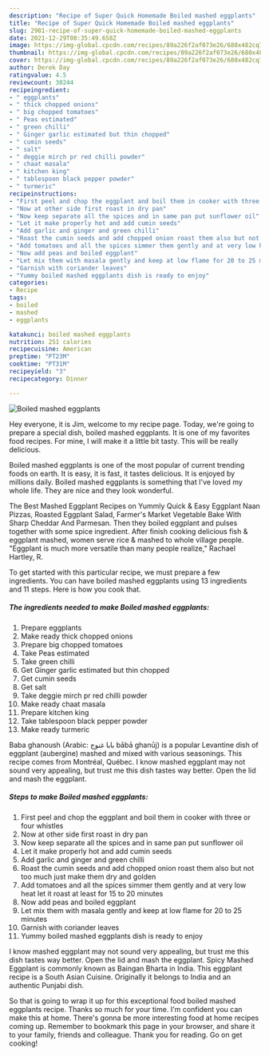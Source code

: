 ```yaml
---
description: "Recipe of Super Quick Homemade Boiled mashed eggplants"
title: "Recipe of Super Quick Homemade Boiled mashed eggplants"
slug: 2981-recipe-of-super-quick-homemade-boiled-mashed-eggplants
date: 2021-12-29T08:35:49.658Z
image: https://img-global.cpcdn.com/recipes/89a226f2af073e26/680x482cq70/boiled-mashed-eggplants-recipe-main-photo.jpg
thumbnail: https://img-global.cpcdn.com/recipes/89a226f2af073e26/680x482cq70/boiled-mashed-eggplants-recipe-main-photo.jpg
cover: https://img-global.cpcdn.com/recipes/89a226f2af073e26/680x482cq70/boiled-mashed-eggplants-recipe-main-photo.jpg
author: Derek Day
ratingvalue: 4.5
reviewcount: 30244
recipeingredient:
- " eggplants"
- " thick chopped onions"
- " big chopped tomatoes"
- " Peas estimated"
- " green chilli"
- " Ginger garlic estimated but thin chopped"
- " cumin seeds"
- " salt"
- " deggie mirch pr red chilli powder"
- " chaat masala"
- " kitchen king"
- " tablespoon black pepper powder"
- " turmeric"
recipeinstructions:
- "First peel and chop the eggplant and boil them in cooker with three or four whistles"
- "Now at other side first roast in dry pan"
- "Now keep separate all the spices and in same pan put sunflower oil"
- "Let it make properly hot and add cumin seeds"
- "Add garlic and ginger and green chilli"
- "Roast the cumin seeds and add chopped onion roast them also but not too much just make them dry and golden"
- "Add tomatoes and all the spices simmer them gently and at very low heat let it roast at least for 15 to 20 minutes"
- "Now add peas and boiled eggplant"
- "Let mix them with masala gently and keep at low flame for 20 to 25 minutes"
- "Garnish with coriander leaves"
- "Yummy boiled mashed eggplants dish is ready to enjoy"
categories:
- Recipe
tags:
- boiled
- mashed
- eggplants

katakunci: boiled mashed eggplants 
nutrition: 251 calories
recipecuisine: American
preptime: "PT23M"
cooktime: "PT31M"
recipeyield: "3"
recipecategory: Dinner

---
```



![Boiled mashed eggplants](https://img-global.cpcdn.com/recipes/89a226f2af073e26/680x482cq70/boiled-mashed-eggplants-recipe-main-photo.jpg)

Hey everyone, it is Jim, welcome to my recipe page. Today, we're going to prepare a special dish, boiled mashed eggplants. It is one of my favorites food recipes. For mine, I will make it a little bit tasty. This will be really delicious.

Boiled mashed eggplants is one of the most popular of current trending foods on earth. It is easy, it is fast, it tastes delicious. It is enjoyed by millions daily. Boiled mashed eggplants is something that I've loved my whole life. They are nice and they look wonderful.

The Best Mashed Eggplant Recipes on Yummly Quick &amp; Easy Eggplant Naan Pizzas, Roasted Eggplant Salad, Farmer&#39;s Market Vegetable Bake With Sharp Cheddar And Parmesan. Then they boiled eggplant and pulses together with some spice ingredient. After finish cooking delicious fish &amp; eggplant mashed, women serve rice &amp; mashed to whole village people. &#34;Eggplant is much more versatile than many people realize,&#34; Rachael Hartley, R.


To get started with this particular recipe, we must prepare a few ingredients. You can have boiled mashed eggplants using 13 ingredients and 11 steps. Here is how you cook that.

<!--inarticleads1-->

##### The ingredients needed to make Boiled mashed eggplants:

1. Prepare  eggplants
1. Make ready  thick chopped onions
1. Prepare  big chopped tomatoes
1. Take  Peas estimated
1. Take  green chilli
1. Get  Ginger garlic estimated but thin chopped
1. Get  cumin seeds
1. Get  salt
1. Take  deggie mirch pr red chilli powder
1. Make ready  chaat masala
1. Prepare  kitchen king
1. Take  tablespoon black pepper powder
1. Make ready  turmeric


Baba ghanoush (Arabic: بابا غنوج‎ bābā ghanūj) is a popular Levantine dish of eggplant (aubergine) mashed and mixed with various seasonings. This recipe comes from Montréal, Québec. I know mashed eggplant may not sound very appealing, but trust me this dish tastes way better. Open the lid and mash the eggplant. 

<!--inarticleads2-->

##### Steps to make Boiled mashed eggplants:

1. First peel and chop the eggplant and boil them in cooker with three or four whistles
1. Now at other side first roast in dry pan
1. Now keep separate all the spices and in same pan put sunflower oil
1. Let it make properly hot and add cumin seeds
1. Add garlic and ginger and green chilli
1. Roast the cumin seeds and add chopped onion roast them also but not too much just make them dry and golden
1. Add tomatoes and all the spices simmer them gently and at very low heat let it roast at least for 15 to 20 minutes
1. Now add peas and boiled eggplant
1. Let mix them with masala gently and keep at low flame for 20 to 25 minutes
1. Garnish with coriander leaves
1. Yummy boiled mashed eggplants dish is ready to enjoy


I know mashed eggplant may not sound very appealing, but trust me this dish tastes way better. Open the lid and mash the eggplant. Spicy Mashed Eggplant is commonly known as Baingan Bharta in India. This eggplant recipe is a South Asian Cuisine. Originally it belongs to India and an authentic Punjabi dish. 

So that is going to wrap it up for this exceptional food boiled mashed eggplants recipe. Thanks so much for your time. I'm confident you can make this at home. There's gonna be more interesting food at home recipes coming up. Remember to bookmark this page in your browser, and share it to your family, friends and colleague. Thank you for reading. Go on get cooking!
